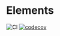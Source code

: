 # Elements

![CI](https://github.com/mapgrid/elements/workflows/CI/badge.svg)
[![codecov](https://codecov.io/gh/mapgrid/elements/branch/master/graph/badge.svg)](https://codecov.io/gh/mapgrid/elements)
